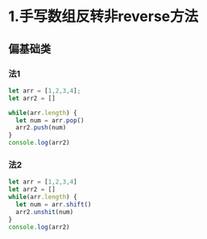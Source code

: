 # 1.手写数组反转非reverse方法

## 偏基础类

### 法1

```js
let arr = [1,2,3,4];
let arr2 = []

while(arr.length) {
  let num = arr.pop()
  arr2.push(num)
}
console.log(arr2)
```



### 法2
```js
let arr = [1,2,3,4]
let arr2 = []
while(arr.length) {
  let num = arr.shift()
  arr2.unshit(num)
}
console.log(arr2)
```

